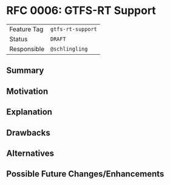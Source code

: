 # RFC 0006: GTFS-RT Support

| | |
|---|---|
| Feature Tag | `gtfs-rt-support` | 
| Status | `DRAFT` | <!-- Possible values: DRAFT, DISCUSSION, ACCEPTED, REJECTED -->
| Responsible | `@schlingling` |
<!-- 
  Status Overview:
  - DRAFT: The RFC is not ready for a review and currently under change. Feel free to already ask for feedback on the structure and contents at this stage.
  - DISCUSSION: The RFC is open for discussion. Usually, we open a PR to trigger discussions.
  - ACCEPTED: The RFC was accepted. Create issues to prepare implementation of the RFC.
  - REJECTED: The RFC was rejected. If another revision emerges, switch to status DRAFT.
-->

## Summary

<!-- TODO: Write a 1-3 sentence summary what this RFC is about. -->

## Motivation

<!-- TODO: Describe the challenge the RFC addresses. -->

<!-- TODO: (optional) Introduce an exemplary data set that benefits from this RFC (used later in explanation). -->

## Explanation

<!-- 
  TODO: Explain the details of the RFC. 
  If the RFC contains more than a single cohesive aspect, structure this section accordingly.
  Make sure to provide realistic modelling examples on the example data set introduced above.
-->

## Drawbacks

<!-- TODO: (optional) Discuss the drawbacks of the proposed design. -->

## Alternatives

<!-- TODO: (optional) Point out alternatives to the design or parts of the design. -->

## Possible Future Changes/Enhancements

<!-- TODO: (optional) Point out what changes or enhancements you see in the future to the proposed concepts. -->
